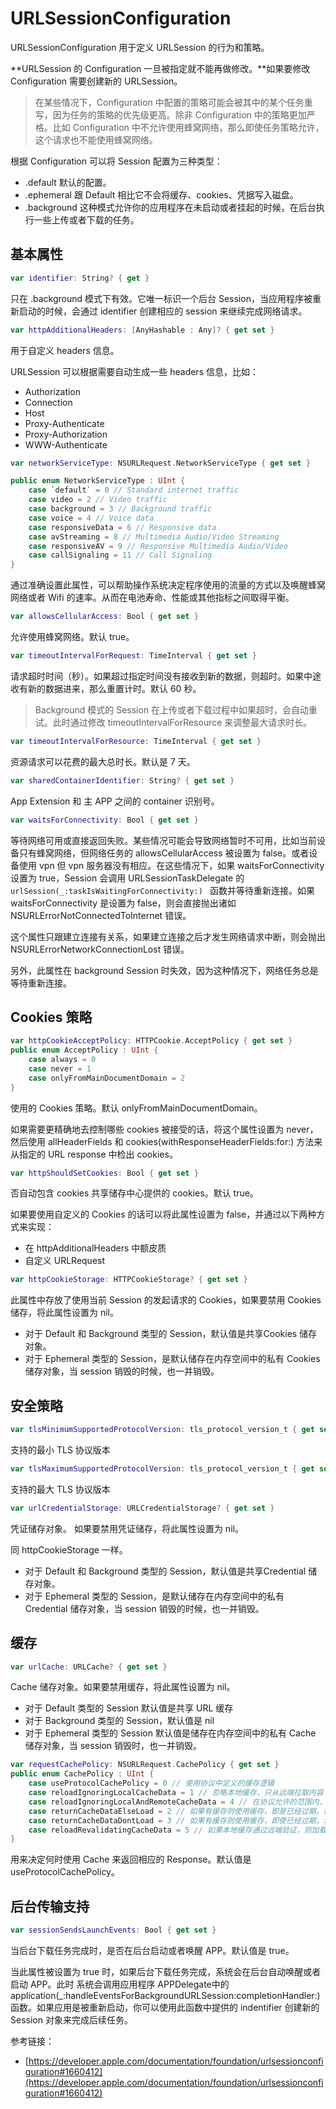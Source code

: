 # URLSessionConfiguration

URLSessionConfiguration 用于定义 URLSession 的行为和策略。

**URLSession 的 Configuration 一旦被指定就不能再做修改。**如果要修改 Configuration 需要创建新的 URLSession。

> 在某些情况下，Configuration 中配置的策略可能会被其中的某个任务重写，因为任务的策略的优先级更高。除非 Configuration 中的策略更加严格。比如 Configuration 中不允许使用蜂窝网络，那么即使任务策略允许，这个请求也不能使用蜂窝网络。

根据 Configuration 可以将 Session 配置为三种类型：

- .default 默认的配置。
- .ephemeral 跟 Default 相比它不会将缓存、cookies、凭据写入磁盘。
- .background 这种模式允许你的应用程序在未启动或者挂起的时候，在后台执行一些上传或者下载的任务。

## 基本属性

```swift
var identifier: String? { get }
```

只在 .background 模式下有效。它唯一标识一个后台 Session，当应用程序被重新启动的时候，会通过 identifier 创建相应的 session 来继续完成网络请求。

```swift
var httpAdditionalHeaders: [AnyHashable : Any]? { get set }
```

用于自定义 headers 信息。

URLSession 可以根据需要自动生成一些 headers 信息，比如：

- Authorization
- Connection
- Host
- Proxy-Authenticate
- Proxy-Authorization
- WWW-Authenticate

```swift
var networkServiceType: NSURLRequest.NetworkServiceType { get set }

public enum NetworkServiceType : UInt {
    case `default` = 0 // Standard internet traffic
    case video = 2 // Video traffic
    case background = 3 // Background traffic
    case voice = 4 // Voice data
    case responsiveData = 6 // Responsive data
    case avStreaming = 8 // Multimedia Audio/Video Streaming
    case responsiveAV = 9 // Responsive Multimedia Audio/Video
    case callSignaling = 11 // Call Signaling
}
```

通过准确设置此属性，可以帮助操作系统决定程序使用的流量的方式以及唤醒蜂窝网络或者 Wifi 的速率。从而在电池寿命、性能或其他指标之间取得平衡。

```swift
var allowsCellularAccess: Bool { get set }
```

允许使用蜂窝网络。默认 true。

```swift
var timeoutIntervalForRequest: TimeInterval { get set }
```

请求超时时间（秒）。如果超过指定时间没有接收到新的数据，则超时。如果中途收有新的数据进来，那么重置计时。默认 60 秒。

> Background 模式的 Session 在上传或者下载过程中如果超时，会自动重试。此时通过修改 timeoutIntervalForResource 来调整最大请求时长。

```swift
var timeoutIntervalForResource: TimeInterval { get set }
```

资源请求可以花费的最大总时长。默认是 7 天。

```swift
var sharedContainerIdentifier: String? { get set }
```

App Extension 和 主 APP 之间的 container 识别号。

```swift
var waitsForConnectivity: Bool { get set }
```

等待网络可用或直接返回失败。某些情况可能会导致网络暂时不可用，比如当前设备只有蜂窝网络，但网络任务的 allowsCellularAccess 被设置为 false。或者设备使用 vpn 但 vpn 服务器没有相应。在这些情况下，如果 waitsForConnectivity 设置为 true，Session 会调用 URLSessionTaskDelegate 的 `urlSession(_:taskIsWaitingForConnectivity:) ` 函数并等待重新连接。如果 waitsForConnectivity 是设置为 false，则会直接抛出诸如 NSURLErrorNotConnectedToInternet 错误。

这个属性只跟建立连接有关系，如果建立连接之后才发生网络请求中断，则会抛出 NSURLErrorNetworkConnectionLost 错误。

另外，此属性在 background Session 时失效，因为这种情况下，网络任务总是等待重新连接。

## Cookies 策略

```swift
var httpCookieAcceptPolicy: HTTPCookie.AcceptPolicy { get set }
public enum AcceptPolicy : UInt {
    case always = 0
    case never = 1
    case onlyFromMainDocumentDomain = 2
}
```

使用的 Cookies 策略。默认 onlyFromMainDocumentDomain。

如果需要更精确地去控制哪些 cookies 被接受的话，将这个属性设置为 never，然后使用 allHeaderFields 和 cookies(withResponseHeaderFields:for:) 方法来从指定的 URL response 中检出 cookies。

```swift
var httpShouldSetCookies: Bool { get set }
```

否自动包含 cookies 共享储存中心提供的 cookies。默认 true。

如果要使用自定义的 Cookies 的话可以将此属性设置为 false，并通过以下两种方式来实现：

- 在 httpAdditionalHeaders 中额皮质
- 自定义 URLRequest 

```swift
var httpCookieStorage: HTTPCookieStorage? { get set }
```

此属性中存放了使用当前 Session 的发起请求的 Cookies，如果要禁用 Cookies 储存，将此属性设置为 nil。

- 对于 Default 和 Background 类型的 Session，默认值是共享Cookies 储存对象。
- 对于 Ephemeral 类型的 Session，是默认储存在内存空间中的私有 Cookies 储存对象，当 session 销毁的时候，也一并销毁。

## 安全策略

```swift
var tlsMinimumSupportedProtocolVersion: tls_protocol_version_t { get set }
```

支持的最小 TLS 协议版本

```swift
var tlsMaximumSupportedProtocolVersion: tls_protocol_version_t { get set }
```

支持的最大 TLS 协议版本

```swift
var urlCredentialStorage: URLCredentialStorage? { get set }
```

凭证储存对象。 如果要禁用凭证储存，将此属性设置为 nil。

同 httpCookieStorage 一样。

- 对于 Default 和 Background 类型的 Session，默认值是共享Credential 储存对象。
- 对于 Ephemeral 类型的 Session，是默认储存在内存空间中的私有 Credential 储存对象，当 session 销毁的时候，也一并销毁。

## 缓存

```swift
var urlCache: URLCache? { get set }
```

Cache 储存对象。如果要禁用缓存，将此属性设置为 nil。

- 对于 Default 类型的 Session 默认值是共享 URL 缓存
- 对于 Background 类型的 Session，默认值是 nil
- 对于 Ephemeral 类型的 Session 默认值是储存在内存空间中的私有 Cache 储存对象，当 session 销毁时，也一并销毁。

```swift
var requestCachePolicy: NSURLRequest.CachePolicy { get set }
public enum CachePolicy : UInt {
    case useProtocolCachePolicy = 0 // 使用协议中定义的缓存逻辑
    case reloadIgnoringLocalCacheData = 1 // 忽略本地缓存，只从远端拉取内容
    case reloadIgnoringLocalAndRemoteCacheData = 4 // 在协议允许的范围内，忽略本地缓存数据，并指示代理和其他中间产品忽略其缓存。
    case returnCacheDataElseLoad = 2 // 如果有缓存则使用缓存，即是已经过期，否则从远端拉取数据
    case returnCacheDataDontLoad = 3 // 如果有缓存则使用缓存，即使已经过期，没有缓存也不从远端拉取数据
    case reloadRevalidatingCacheData = 5 // 如果本地缓存通过远端验证，则加载缓存，否则从远端拉取数据
}
```

用来决定何时使用 Cache 来返回相应的 Response。默认值是 useProtocolCachePolicy。

## 后台传输支持

```swift
var sessionSendsLaunchEvents: Bool { get set }
```

当后台下载任务完成时，是否在后台启动或者唤醒 APP。默认值是 true。

当此属性被设置为 true 时，如果后台下载任务完成，系统会在后台自动唤醒或者启动 APP。此时 系统会调用应用程序 APPDelegate中的 application(_:handleEventsForBackgroundURLSession:completionHandler:) 函数。如果应用是被重新启动，你可以使用此函数中提供的 indentifier 创建新的 Session 对象来完成后续任务。

参考链接：

- [https://developer.apple.com/documentation/foundation/urlsessionconfiguration#1660412](https://developer.apple.com/documentation/foundation/urlsessionconfiguration#1660412)